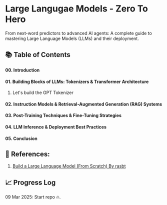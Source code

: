 # Large Langugae Models - Zero To Hero
From next-word predictors to advanced AI agents: A complete guide to mastering Large Language Models (LLMs) and their deployment.


## 📚 Table of Contents  

#### **00. Introduction**  
#### **01. Building Blocks of LLMs: Tokenizers & Transformer Architecture**  
1. Let's build the GPT Tokenizer
#### **02. Instruction Models & Retrieval-Augmented Generation (RAG) Systems**  
#### **03. Post-Training Techniques & Fine-Tuning Strategies**  
#### **04. LLM Inference & Deployment Best Practices**  
#### **05. Conclusion**  

## 🔗 References:

1. [Build a Large Language Model (From Scratch) By rasbt](https://github.com/rasbt/LLMs-from-scratch?tab=readme-ov-file)


## 📈 Progress Log

09 Mar 2025: Start repo 🔥.
